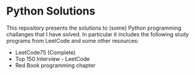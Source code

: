 # Python Solutions

This repository presents the solutions to (some) Python programming challanges that I have solved. In particular it includes the following study programs from LeetCode and some other resources:
* LeetCode75 (Complete)
* Top 150 Interview - LeetCode
* Red Book programming chapter
